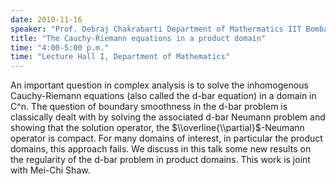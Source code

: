 ```yaml
---
date: 2010-11-16
speaker: "Prof. Debraj Chakrabarti Department of Mathermatics IIT Bombay"
title: "The Cauchy-Riemann equations in a product domain"
time: "4:00-5:00 p.m." 
time: "Lecture Hall I, Department of Mathematics"
---
```

An important question in complex analysis is to solve the inhomogenous
Cauchy-Riemann equations (also called the d-bar equation) in a domain
in C^n. The question of boundary smoothness in the d-bar problem is
classically dealt with by solving the associated d-bar Neumann problem
and showing that the solution operator, the $\\overline{\\partial}$-Neumann
operator is compact. For many domains of interest, in particular the
product domains, this approach fails. We discuss in this talk some new
results on the regularity of the d-bar problem in product domains.
This work is joint with Mei-Chi Shaw.
